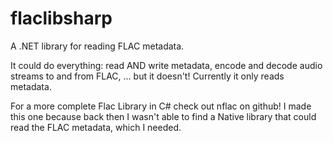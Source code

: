 flaclibsharp
============

A .NET library for reading FLAC metadata.

It could do everything: read AND write metadata, encode and decode audio streams to and from FLAC, ... but it doesn't! Currently it only reads metadata.

For a more complete Flac Library in C# check out nflac on github! I made this one because back then I wasn't able to find a Native library that could read the FLAC metadata, which I needed.
